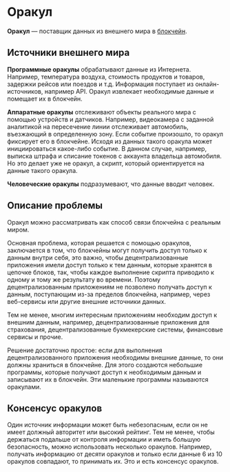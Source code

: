 # Оракул

**Оракул** — поставщик данных из внешнего мира в [блокчейн](/blockchain/blockchain.md).

## Источники внешнего мира

**Программные оракулы** обрабатывают данные из Интернета. Например, температура воздуха, стоимость продуктов и товаров, задержки рейсов или поездов и т.д. Информация поступает из онлайн-источников, например API. Оракул извлекает необходимые данные и помещает их в блокчейн.

**Аппаратные оракулы** отслеживают объекты реального мира с помощью устройств и датчиков. Например, видеокамера с заданной аналитикой на пересечение линии отслеживает автомобиль, въезжающий в определенную зону. Если событие произошло, то оракул фиксирует его в блокчейне. Исходя из данных такого оракула может инициироваться какое-либо событие. В данном случае, например, выписка штрафа и списание токенов с аккаунта владельца автомобиля. Но это делает уже не оракул, а скрипт, который ориентируется на данные такого оракула.

**Человеческие оракулы** подразумевают, что данные вводит человек.

## Описание проблемы

Оракул можно рассматривать как способ связи блокчейна с реальным миром.

Основная проблема, которая решается с помощью оракулов, заключается в том, что блокчейны могут получить доступ только к данным внутри себя, это важно, чтобы децентрализованные приложения имели доступ только к тем данным, которые хранятся в цепочке блоков, так, чтобы каждое выполнение скрипта приводило к одному и тому же результату во времени. Поэтому децентрализованным приложениям не позволено получать доступ к данным, поступающим из-за пределов блокчейна, например, через веб-сервисы или другие внешние источники данных.

Тем не менее, многим интересным приложениям необходим доступ к внешним данным, например, децентрализованные приложения для страхования, децентрализованные букмекерские системы, финансовые сервисы и прочие.

Решение достаточно простое: если для выполнения децентрализованного приложения необходимы внешние данные, то они должны храниться в блокчейне. Для этого создаются небольшие программы, которые получают доступ к необходимым данным и записывают их в блокчейн. Эти маленькие программы называются оракулами.

## Консенсус оракулов

Один источник информации может быть небезопасным, если он не имеет должный авторитет или высокий рейтинг. Тем не менее, чтобы держаться подальше от контроля информации и иметь большую безопасность, можно использовать несколько оракулов. Например, получать информацию от десяти оракулов и только если данные 6 из 10 оракулов совпадают, то принимать их. Это и есть консенсус оракулов.
